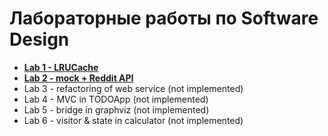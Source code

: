 # Лабораторные работы по Software Design

* [**Lab 1 - LRUCache**](./HW-1)
* [**Lab 2 - mock + Reddit API**](./HW-2)
* Lab 3 - refactoring of web service (not implemented)
* Lab 4 - MVC in TODOApp (not implemented)
* Lab 5 - bridge in graphviz (not implemented)
* Lab 6 - visitor & state in calculator (not implemented)